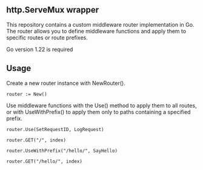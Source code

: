 ## http.ServeMux wrapper

This repository contains a custom middleware router implementation in Go. The router allows you to define middleware functions and apply them to specific routes or route prefixes.

Go version 1.22 is required

## Usage

Create a new router instance with NewRouter().

```
router := New()
```

Use middleware functions with the Use() method to apply them to all routes, or with UseWithPrefix() to apply them only to paths containing a specified prefix.

```
router.Use(SetRequestID, LogRequest)

router.GET("/", index)

router.UseWithPrefix("/hello/", SayHello)

router.GET("/hello/", index)
```


